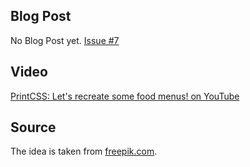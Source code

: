 ## Blog Post

No Blog Post yet. [Issue #7](https://github.com/azettl/printcss.examples/issues/7)

## Video

[PrintCSS: Let's recreate some food menus! on YouTube](https://youtu.be/TUOm4lsHFbw)

## Source

The idea is taken from [freepik.com](https://www.freepik.com/premium-vector/fast-food-menu-design-template_4700994.htm).